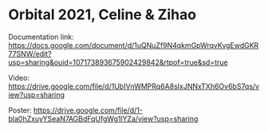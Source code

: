 # Orbital 2021, Celine & Zihao
Documentation link: https://docs.google.com/document/d/1uQNuZf9N4qkmGpWrqvKvgEwdGKR77SNW/edit?usp=sharing&ouid=107173893675902429842&rtpof=true&sd=true

Video: https://drive.google.com/file/d/1UbIVnWMPRq6A8sIxJNNxTXh6Ov6bS7qs/view?usp=sharing

Poster: https://drive.google.com/file/d/1-bla0hZxuyYSeaN7AGBdFqUfgWg1lYZa/view?usp=sharing
